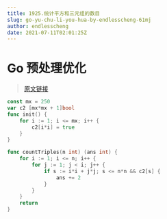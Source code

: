 ```yaml
---
title: 1925.统计平方和三元组的数目
slug: go-yu-chu-li-you-hua-by-endlesscheng-61mj
author: endlesscheng
date: 2021-07-11T02:01:25Z
---
```

# Go 预处理优化
 
> [原文链接](https://leetcode.cn/problems/count-square-sum-triples/solution/go-yu-chu-li-you-hua-by-endlesscheng-61mj)
```go
const mx = 250
var c2 [mx*mx + 1]bool
func init() {
	for i := 1; i <= mx; i++ {
		c2[i*i] = true
	}
}

func countTriples(n int) (ans int) {
	for i := 1; i <= n; i++ {
		for j := 1; j < i; j++ {
			if s := i*i + j*j; s <= n*n && c2[s] {
				ans += 2
			}
		}
	}
	return
}
```

